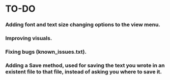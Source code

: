 # **TO-DO**

### Adding font and text size changing options to the view menu.

### Improving visuals.

### Fixing bugs (known_issues.txt).

### Adding a Save method, used for saving the text you wrote in an existent file to that file, instead of asking you where to save it.